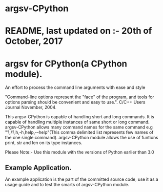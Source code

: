 argsv-CPython
=============
# README, last updated on :- 20th of October, 2017

argsv for CPython(a CPython module).
====================================
An effort to process the command line arguments with ease and style

"Command-line options represent the \"face\" of the program, and tools for options parsing should be convenient and easy to use.". C/C++ Users Journal November, 2004.

This argsv-CPython is capable of handling short and long commands. It is capable of handling multiple instances of same short or long command. argsv-CPython allows many command names for the same command e.g "?,/?,h,-h,help,--help"(This comma delimited list represents few names of the one single command). argsv-CPython module allows the use of funtions print, str and len on its type instances. 

Please Note:- Use this module with the versions of Python earlier than 3.0

Example Application.
-----------------------
An example application is the part of the committed source code, use it as a usage guide and to test the smarts of argsv-CPython module.


